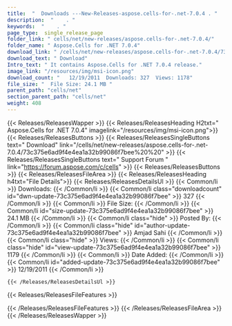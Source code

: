 ```yaml
---
title:  "  Downloads ---New-Releases-aspose.cells-for-.net-7.0.4 . " 
description:  "    . " 
keywords:  "    . " 
page_type:  single_release_page
folder_link: " cells/net/new-releases/aspose.cells-for-.net-7.0.4/"
folder_name: " Aspose.Cells for .NET 7.0.4"
download_link: " /cells/net/new-releases/aspose.cells-for-.net-7.0.4/73c375e6ad9f4e4ea1a32b99086f7bee"
download_text: " Download"
Intro_text: " It contains Aspose.Cells for .NET 7.0.4 release."
image_link: "/resources/img/msi-icon.png"
download_count: "   12/19/2011  Downloads: 327  Views: 1178"
file_size: "  File Size: 24.1 MB "
parent_path: "cells/net"
section_parent_path: "cells/net"
weight: 408
---
```


{{< Releases/ReleasesWapper >}}
  {{< Releases/ReleasesHeading H2txt=" Aspose.Cells for .NET 7.0.4" imagelink="/resources/img/msi-icon.png">}}
  {{< Releases/ReleasesButtons >}}
    {{< Releases/ReleasesSingleButtons text=" Download" link="/cells/net/new-releases/aspose.cells-for-.net-7.0.4/73c375e6ad9f4e4ea1a32b99086f7bee%20%20" >}}
    {{< Releases/ReleasesSingleButtons text=" Support Forum " link="https://forum.aspose.com/c/cells" >}}
  {{< Releases/ReleasesButtons >}}
  {{< Releases/ReleasesFileArea >}}
    {{< Releases/ReleasesHeading h4txt="File Details">}}
    {{< Releases/ReleasesDetailsUl >}}
            {{< Common/li  >}} Downloads: {{< /Common/li >}} 
      {{< Common/li class="downloadcount" id="dwn-update-73c375e6ad9f4e4ea1a32b99086f7bee" >}} 327 {{< /Common/li >}} 
      {{< Common/li  >}} File Size: {{< /Common/li >}} 
      {{< Common/li id="size-update-73c375e6ad9f4e4ea1a32b99086f7bee" >}} 24.1 MB {{< /Common/li >}} 
      {{< Common/li  class="hide" >}} Posted By: {{< /Common/li >}} 
      {{< Common/li class="hide" id="author-update-73c375e6ad9f4e4ea1a32b99086f7bee" >}} Amjad Sahi {{< /Common/li >}} 
      {{< Common/li class="hide"  >}} Views: {{< /Common/li >}} 
      {{< Common/li class="hide" id="view-update-73c375e6ad9f4e4ea1a32b99086f7bee" >}} 1179 {{< /Common/li >}} 
      {{< Common/li  >}} Date Added: {{< /Common/li >}} 
      {{< Common/li id="added-update-73c375e6ad9f4e4ea1a32b99086f7bee" >}} 12/19/2011 {{< /Common/li >}} 

    {{< /Releases/ReleasesDetailsUl >}}

  {{< Releases/ReleasesFileFeatures >}}
      
  {{< /Releases/ReleasesFileFeatures >}}
 {{< /Releases/ReleasesFileArea >}}
{{< /Releases/ReleasesWapper >}}


